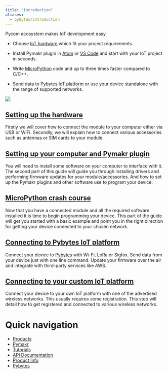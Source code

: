 ```yaml
---
title: "Introduction"
aliases:
  - pybytes/introduction
---
```

Pycom ecosystem makes IoT development easy.

* Choose [IoT hardware](products) which fit your project requirements.

* Install Pymakr plugin in [Atom](https://atom.io/packages/pymakr) or [VS Code](https://marketplace.visualstudio.com/items?itemName=pycom.Pymakr) and start with your IoT project in seconds.

* Write [MicroPython](https://micropython.org/) code and up to three times faster compared to C/C++.

* Send data to [Pybytes IoT platform](https://pybytes.pycom.io/?utm_source=docs&utm_medium=web&utm_campaign=getting-started-top) or use your device standalone with the range of supported networks.

![](gitbook/assets/getting_started.png)

## [Setting up the hardware](gettingstarted/connection)
Firstly we will cover how to connect the module to your computer either via USB or WiFi.
Secondly, we will explain how to connect various accessories such as antennas or SIM cards to your module.

## [Setting up your computer and Pymakr plugin](gettingstarted/installation)
You will need to install some software on your computer to interface with it.
The second part of this guide will guide you through installing drivers and performing firmware updates for your module/accessories.
And how to set up the Pymakr plugins and other software use to program your device.

## [MicroPython crash course](/gettingstarted/programming)
Now that you have a connected module and all the required software installed it is time to begin programming your device.
This part of the guide will get you started with a basic example and point you in the right direction for getting your device connected to your chosen network.

## [Connecting to Pybytes IoT platform](pybytes/introduction)
Connect your device to [Pybytes](https://pybytes.pycom.io/?utm_source=docs&utm_medium=web&utm_campaign=getting-started-bottom) with Wi-Fi, LoRa or Sigfox. Send data from your device just with one line command.
Update your firmware over the air and integrate with third-party services like AWS.

## [Connecting to your custom IoT platform](/gettingstarted/registration)
Connect your device to your own IoT platform with one of the advertised wireless networks.
This usually requires some registration. This step will detail how to get registered and connected to various wireless networks.

# Quick navigation
* [Products](products)
* [Pymakr](pymakr/installation)
* [Tutorials](tutorials/introduction)
* [API Documentation](firmwareapi/introduction)
* [Product Info](datasheets/introduction)
* [Pybytes](pybytes/introduction)
